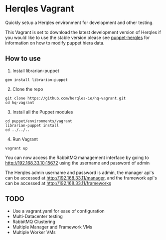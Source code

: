 # Herqles Vagrant

Quickly setup a Herqles environment for development and other testing.

This Vagrant is set to download the latest development version of Herqles if you would like to use the stable version
please see [puppet-herqles](https://github.com/herqles-io/puppet-herqles) for information on how to modify puppet
hiera data.

## How to use

1. Install librarian-puppet

```
gem install librarian-puppet
```

2. Clone the repo

```
git clone https://github.com/herqles-io/hq-vagrant.git
cd hq-vagrant
```

3. Install all the Puppet modules

```
cd puppet/environments/vagrant
librarian-puppet install
cd ../../..
```

4. Run Vagrant

```
vagrant up
```

You can now access the RabbitMQ management interface by going to http://192.168.33.10:15672 using the username and
password of admin

The Herqles admin username and password is admin, the manager api's can be accessed at http://192.168.33.11/manager, and 
the framework api's can be accessed at http://192.168.33.11/frameworks

## TODO
 
* Use a vagrant.yaml for ease of configuration
* Multi-Datacenter testing
* RabbitMQ Clustering
* Multiple Manager and Framework VMs
* Multiple Worker VMs